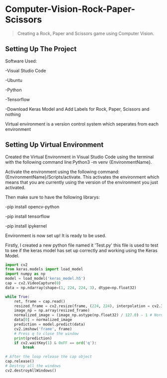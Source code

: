 # Computer-Vision-Rock-Paper-Scissors

>Creating a Rock, Paper and Scissors game using Computer Vision.

## Setting Up The Project

Software Used:

-Visual Studio Code

-Ubuntu

-Python

-Tensorflow

-Download Keras Model and Add Labels for Rock, Paper, Scissors and nothing

Virtual environment is a version control system which seperates from each environment

## Setting Up Virtual Environment

Created the Virtual Environment in Visual Studio Code using the terminal with the following command line:Python3 -m venv {EnvironmentName}.

Activate the environment using the following command: {EnvironmentName}/Scripts/activate. This activates the environment which means that you are currently using the version of the environment you just activated.

Then make sure to have the following librarys: 

  -pip install opencv-python
  
  -pip install tensorflow
  
  -pip install ipykernel
  
Environment is now set up! It is ready to be used.

Firstly, I created a new python file named it 'Test.py' this file is used to test to see if the keras model has set up correctly and working using the Keras Model.
```python
import cv2
from keras.models import load_model
import numpy as np
model = load_model('keras_model.h5')
cap = cv2.VideoCapture(0)
data = np.ndarray(shape=(1, 224, 224, 3), dtype=np.float32)

while True: 
    ret, frame = cap.read()
    resized_frame = cv2.resize(frame, (224, 224), interpolation = cv2.INTER_AREA)
    image_np = np.array(resized_frame)
    normalized_image = (image_np.astype(np.float32) / 127.0) - 1 # Normalize the image
    data[0] = normalized_image
    prediction = model.predict(data)
    cv2.imshow('frame', frame)
    # Press q to close the window
    print(prediction)
    if cv2.waitKey(1) & 0xFF == ord('q'):
        break
            
# After the loop release the cap object
cap.release()
# Destroy all the windows
cv2.destroyAllWindows()
```
